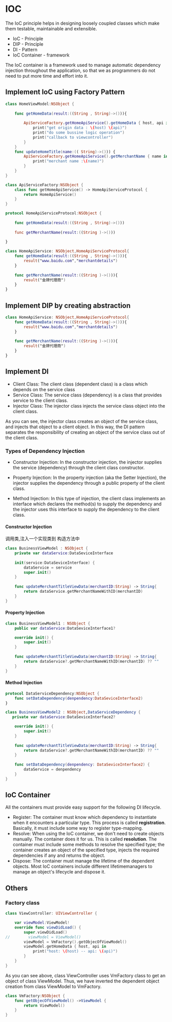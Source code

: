 # IOC

The IoC principle helps in designing loosely coupled classes which make them testable, maintainable and extensible.

- IoC - Principle
- DIP - Principle
- DI - Pattern
- IoC Container - framework

The IoC container is a framework used to manage automatic dependency injection throughout the application, so that we as programmers do not need to put more time and effort into it.

## Implement IoC using Factory Pattern

```swift
class HomeViewModel:NSObject {
 
    func getHomeData(result:((String , String)->())){
        
        ApiServiceFactory.getHomeApiService().getHomeData { host, api in
            print("get origin data : \(host) \(api)")
            print("do some bussine logic operation")
            print("callback to viewcontroller")
        }
    }
    func updateHomeTitle(name:(( String)->())) {
        ApiServiceFactory.getHomeApiService().getMerchantName { name in
            print("merchant name :\(name)")
        }
    }
}
```

```swift
class ApiServiceFactory:NSObject {
    class func getHomeApiService() -> HomeApiServiceProtocol {
        return HomeApiService()
    }
}

```

```swift
protocol HomeApiServiceProtocol:NSObject {
    
    func getHomeData(result:((String , String)->()))
    
    func getMerchantName(result:((String )->()))
    
}
```

```swift
class HomeApiService: NSObject,HomeApiServiceProtocol{
    func getHomeData(result:((String , String)->())){
        result("www.baidu.com","merchantdetails")
    }
    
    func getMerchantName(result:((String )->())){
        result("金牌代理商")
    }
}
```

## Implement DIP by creating abstraction

```swift
class HomeApiService: NSObject,HomeApiServiceProtocol{
    func getHomeData(result:((String , String)->())){
        result("www.baidu.com","merchantdetails")
    }
    
    func getMerchantName(result:((String )->())){
        result("金牌代理商")
    }
}
```

## Implement DI

- Client Class: The client class (dependent class) is a class which depends on the service class
- Service Class: The service class (dependency) is a class that provides service to the client class.
- Injector Class: The injector class injects the service class object into the client class.

As you can see, the injector class creates an object of the service class, and injects that object to a client object. In this way, the DI pattern separates the responsibility of creating an object of the service class out of the client class.

### Types of Dependency Injection

- Constructor Injection: In the constructor injection, the injector supplies the service (dependency) through the client class constructor.

- Property Injection: In the property injection (aka the Setter Injection), the injector supplies the dependency through a public property of the client class.

- Method Injection: In this type of injection, the client class implements an interface which declares the method(s) to supply the dependency and the injector uses this interface to supply the dependency to the client class.

#### Constructor Injection

调用类,注入一个实现类到 构造方法中

```swift
class BusinessViewModel : NSObject {
    private var dataService:DataSeviceInterface
    
    init(service:DataSeviceInterface) {
        dataService = service
        super.init()
    }
    
    func updateMerchantTitleViewData(merchantID:String) -> String{
        return dataService.getMerchantNameWithID(merchantID)
    }
}

```

#### Property Injection 

```swift
class BusinessViewModel1 : NSObject {
    public var dataService:DataSeviceInterface1?

    override init() {
        super.init()
    }
    
    func updateMerchantTitleViewData(merchantID:String) -> String{
        return dataService?.getMerchantNameWithID(merchantID) ?? ""
    }
}

```

#### Method Injection 

```swift
protocol DataServiceDependency:NSObject {
    func setDataDependency(denpendency:DataSeviceInterface2)
}

class BusinessViewModel2 : NSObject,DataServiceDependency {
   private var dataService:DataSeviceInterface2?

    override init() {
        super.init()
    }
    
    func updateMerchantTitleViewData(merchantID:String) -> String{
        return dataService?.getMerchantNameWithID(merchantID) ?? ""
    }
    
    func setDataDependency(denpendency: DataSeviceInterface2) {
        dataService = denpendency
    }
}

```

## IoC Container

All the containers must provide easy support for the following DI lifecycle.

- Register: The container must know which dependency to instantiate when it encounters a particular type. This process is called **registration**. Basically, it must include some way to register type-mapping.
- Resolve: When using the IoC container, we don't need to create objects manually. The container does it for us. This is called **resolution**. The container must include some methods to resolve the specified type; the container creates an object of the specified type, injects the required dependencies if any and returns the object.
- Dispose: The container must manage the lifetime of the dependent objects. Most IoC containers include different lifetimemanagers to manage an object's lifecycle and dispose it.

## Others

### Factory class

```swift
class ViewController: UIViewController {

    var viewModel:ViewModel!
    override func viewDidLoad() {
        super.viewDidLoad()
//        viewModel = ViewModel()
        viewModel = VmFactory().getObjecOfViewModel()
        viewModel.getHomeData { host, api in
            print("host: \(host) -- api: \(api)")
        }
    }
}
```

As you can see above, class ViewController uses VmFactory class to get an object of class ViewModel. Thus, we have inverted the dependent object creation from class ViewModel to VmFactory.

```swift
class VmFactory:NSObject {
    func getObjecOfViewModel() ->ViewModel {
        return ViewModel()
    }   
}
```
